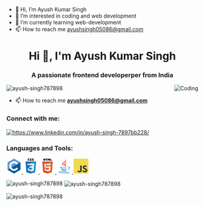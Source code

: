 - 👋 Hi, I’m Ayush Kumar Singh
- 👀 I’m interested in coding and web development
- 🌱 I’m currently learning web-development
- 📫 How to reach me ayushsingh05086@gmail.com




<h1 align="center">Hi 👋, I'm Ayush Kumar Singh</h1>
<h3 align="center">A passionate frontend developerper from India</h3>
<img align="right" alt="Coding" widht="400px src="https://media.istockphoto.com/id/932559358/photo/silhouette-of-virtual-human-on-circuit-pattern-technology-3d-illustration.jpg?s=612x612&w=0&k=20&c=nIlIze3WtyNN6kZZpWFL3oRSycHFTugUCNxRFEBkOYw=">

<p align="left"> <img src="https://komarev.com/ghpvc/?username=ayush-singh787898&label=Profile%20views&color=0e75b6&style=flat" alt="ayush-singh787898" /> </p>

- 📫 How to reach me **ayushsingh05086@gmail.com**

<h3 align="left">Connect with me:</h3>
<p align="left">
<a href="https://linkedin.com/in/https://www.linkedin.com/in/ayush-singh-7897bb228/" target="blank"><img align="center" src="https://raw.githubusercontent.com/rahuldkjain/github-profile-readme-generator/master/src/images/icons/Social/linked-in-alt.svg" alt="https://www.linkedin.com/in/ayush-singh-7897bb228/" height="30" width="40" /></a>
</p>

<h3 align="left">Languages and Tools:</h3>
<p align="left"> <a href="https://www.cprogramming.com/" target="_blank" rel="noreferrer"> <img src="https://raw.githubusercontent.com/devicons/devicon/master/icons/c/c-original.svg" alt="c" width="40" height="40"/> </a> <a href="https://www.w3schools.com/css/" target="_blank" rel="noreferrer"> <img src="https://raw.githubusercontent.com/devicons/devicon/master/icons/css3/css3-original-wordmark.svg" alt="css3" width="40" height="40"/> </a> <a href="https://www.w3.org/html/" target="_blank" rel="noreferrer"> <img src="https://raw.githubusercontent.com/devicons/devicon/master/icons/html5/html5-original-wordmark.svg" alt="html5" width="40" height="40"/> </a> <a href="https://www.java.com" target="_blank" rel="noreferrer"> <img src="https://raw.githubusercontent.com/devicons/devicon/master/icons/java/java-original.svg" alt="java" width="40" height="40"/> </a> <a href="https://developer.mozilla.org/en-US/docs/Web/JavaScript" target="_blank" rel="noreferrer"> <img src="https://raw.githubusercontent.com/devicons/devicon/master/icons/javascript/javascript-original.svg" alt="javascript" width="40" height="40"/> </a> </p>

<p><img align="left" src="https://github-readme-stats.vercel.app/api/top-langs?username=ayush-singh787898&show_icons=true&locale=en&layout=compact" alt="ayush-singh787898" /></p>

<p>&nbsp;<img align="center" src="https://github-readme-stats.vercel.app/api?username=ayush-singh787898&show_icons=true&locale=en" alt="ayush-singh787898" /></p>

<p><img align="center" src="https://github-readme-streak-stats.herokuapp.com/?user=ayush-singh787898&" alt="ayush-singh787898" /></p>

